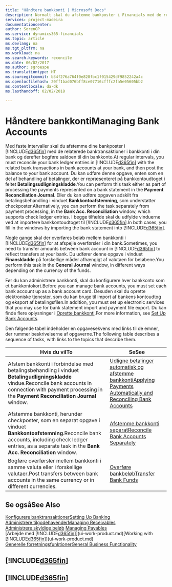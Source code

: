 ```yaml
---
title: "Håndtere bankkonti | Microsoft Docs"
description: Normalt skal du afstemme bankposter i Financials med de relaterede banktransaktioner i dine bankkonti.
services: project-madeira
documentationcenter: 
author: SorenGP
ms.service: dynamics365-financials
ms.topic: article
ms.devlang: na
ms.tgt_pltfrm: na
ms.workload: na
ms.search.keywords: reconcile
ms.date: 06/02/2017
ms.author: sgroespe
ms.translationtype: HT
ms.sourcegitcommit: b34f276a764f0e828fbc1f015429df9852242a4c
ms.openlocfilehash: 20ff1bad076bff8ce07716cfffc2fa5e05605bb2
ms.contentlocale: da-dk
ms.lasthandoff: 02/02/2018

---
```

# <a name="managing-bank-accounts"></a><span data-ttu-id="30a21-103">Håndtere bankkonti</span><span class="sxs-lookup"><span data-stu-id="30a21-103">Managing Bank Accounts</span></span>
<span data-ttu-id="30a21-104">Med faste intervaller skal du afstemme dine bankposter i [!INCLUDE[d365fin](includes/d365fin_md.md)] med de relaterede banktransaktioner i bankkonti i din bank og derefter bogføre saldoen til din bankkonto.</span><span class="sxs-lookup"><span data-stu-id="30a21-104">At regular intervals, you must reconcile your bank ledger entries in [!INCLUDE[d365fin](includes/d365fin_md.md)] with the related bank transactions in bank accounts at your bank, and then post the balance to your bank account.</span></span> <span data-ttu-id="30a21-105">Du kan udføre denne opgave, enten som en del af behandling af betalinger, der er repræsenteret på bankkontoudtoget i feltet **Betalingsudligningskladde**.</span><span class="sxs-lookup"><span data-stu-id="30a21-105">You can perform this task either as part of processing the payments represented on a bank statement in the **Payment Reconciliation Journal**.</span></span> <span data-ttu-id="30a21-106">Eller du kan udføre opgaven adskilt fra betalingsbehandling i vinduet **Bankkontoafstemning**, som understøtter checkposter.</span><span class="sxs-lookup"><span data-stu-id="30a21-106">Alternatively, you can perform the task separately from payment processing, in the **Bank Acc. Reconciliation** window, which supports check ledger entries.</span></span> <span data-ttu-id="30a21-107">I begge tilfælde skal du udfylde vinduerne ved at importere bankkontoudtoget til [!INCLUDE[d365fin](includes/d365fin_md.md)].</span><span class="sxs-lookup"><span data-stu-id="30a21-107">In both cases, you fill in the windows by importing the bank statement into [!INCLUDE[d365fin](includes/d365fin_md.md)].</span></span>

<span data-ttu-id="30a21-108">Nogle gange skal der overføres beløb mellem bankkonti i [!INCLUDE[d365fin](includes/d365fin_md.md)] for at afspejle overførsler i din bank.</span><span class="sxs-lookup"><span data-stu-id="30a21-108">Sometimes, you need to transfer amounts between bank account in [!INCLUDE[d365fin](includes/d365fin_md.md)] to reflect transfers at your bank.</span></span> <span data-ttu-id="30a21-109">Du udfører denne opgave i vinduet **Finanskladde** på forskellige måder afhængigt af valutaen for beløbene.</span><span class="sxs-lookup"><span data-stu-id="30a21-109">You perform this task in the **General Journal** window, in different ways depending on the currency of the funds.</span></span>

<span data-ttu-id="30a21-110">Før du kan administrere bankkonti, skal du konfigurere hver bankkonto som et bankkontokort.</span><span class="sxs-lookup"><span data-stu-id="30a21-110">Before you can manage bank accounts, you must set each bank account up as a bank account card.</span></span> <span data-ttu-id="30a21-111">Desuden skal du oprette elektroniske tjenester, som du kan bruge til import af bankens kontoudtog og eksport af betalingsfilen.</span><span class="sxs-lookup"><span data-stu-id="30a21-111">In addition, you must set up electronic services that you may use for bank statement import and payment file export.</span></span> <span data-ttu-id="30a21-112">Du kan finde flere oplysninger i [Oprette bankkonti](bank-setup-banking.md).</span><span class="sxs-lookup"><span data-stu-id="30a21-112">For more information, see [Set Up Bank Accounts](bank-setup-banking.md).</span></span>

<span data-ttu-id="30a21-113">Den følgende tabel indeholder en opgavesekvens med links til de emner, der rummer beskrivelserne af opgaverne.</span><span class="sxs-lookup"><span data-stu-id="30a21-113">The following table describes a sequence of tasks, with links to the topics that describe them.</span></span>

| <span data-ttu-id="30a21-114">Hvis du vil</span><span class="sxs-lookup"><span data-stu-id="30a21-114">To</span></span> | <span data-ttu-id="30a21-115">Se</span><span class="sxs-lookup"><span data-stu-id="30a21-115">See</span></span> |
| --- | --- |
| <span data-ttu-id="30a21-116">Afstem bankkonti i forbindelse med betalingsbehandling i vinduet **Betalingudligningskladde** vindue.</span><span class="sxs-lookup"><span data-stu-id="30a21-116">Reconcile bank accounts in connection with payment processing in the **Payment Reconciliation Journal** window.</span></span> |[<span data-ttu-id="30a21-117">Udligne betalinger automatisk og afstemme bankkonti</span><span class="sxs-lookup"><span data-stu-id="30a21-117">Applying Payments Automatically and Reconciling Bank Accounts</span></span>](receivables-apply-payments-auto-reconcile-bank-accounts.md) |
| <span data-ttu-id="30a21-118">Afstemme bankkonti, herunder checkposter, som en separat opgave i vinduet **Bankkontoafstemning**.</span><span class="sxs-lookup"><span data-stu-id="30a21-118">Reconcile bank accounts, including check ledger entries, as a separate task in the **Bank Acc. Reconciliation** window.</span></span> |[<span data-ttu-id="30a21-119">Afstemme bankkonti separat</span><span class="sxs-lookup"><span data-stu-id="30a21-119">Reconcile Bank Accounts Separately</span></span>](bank-how-reconcile-bank-accounts-separately.md) |
| <span data-ttu-id="30a21-120">Bogføre overførsler mellem bankkonti i samme valuta eller i forskellige valutaer.</span><span class="sxs-lookup"><span data-stu-id="30a21-120">Post transfers between bank accounts in the same currency or in different currencies.</span></span> |[<span data-ttu-id="30a21-121">Overføre bankbeløb</span><span class="sxs-lookup"><span data-stu-id="30a21-121">Transfer Bank Funds</span></span>](bank-how-transfer-bank-funds.md) |

## <a name="see-also"></a><span data-ttu-id="30a21-122">Se også</span><span class="sxs-lookup"><span data-stu-id="30a21-122">See Also</span></span>
[<span data-ttu-id="30a21-123">Konfigurere banktransaktioner</span><span class="sxs-lookup"><span data-stu-id="30a21-123">Setting Up Banking</span></span>](bank-setup-banking.md)  
[<span data-ttu-id="30a21-124">Administrere tilgodehavender</span><span class="sxs-lookup"><span data-stu-id="30a21-124">Managing Receivables</span></span>](receivables-manage-receivables.md)  
<span data-ttu-id="30a21-125">[Administrere skyldige beløb](payables-manage-payables.md)  </span><span class="sxs-lookup"><span data-stu-id="30a21-125">[Managing Payables](payables-manage-payables.md)  </span></span>  
<span data-ttu-id="30a21-126">[Arbejde med [!INCLUDE[d365fin](includes/d365fin_md.md)]](ui-work-product.md)</span><span class="sxs-lookup"><span data-stu-id="30a21-126">[Working with [!INCLUDE[d365fin](includes/d365fin_md.md)]](ui-work-product.md)</span></span>  
[<span data-ttu-id="30a21-127">Generelle forretningsfunktioner</span><span class="sxs-lookup"><span data-stu-id="30a21-127">General Business Functionality</span></span>](ui-across-business-areas.md)  

## [!INCLUDE[d365fin](includes/free_trial_md.md)]  
## [!INCLUDE[d365fin](includes/training_link_md.md)]

